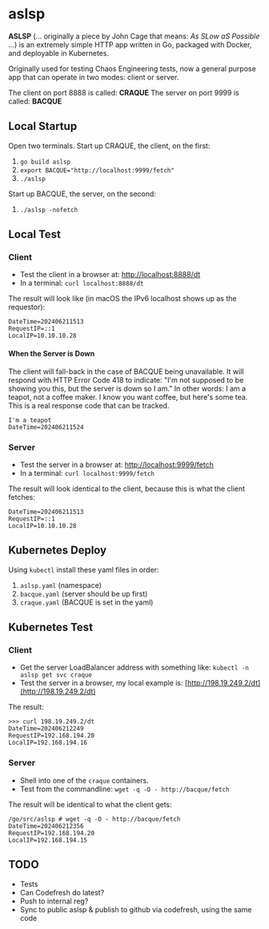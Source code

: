 # aslsp

**ASLSP** (... originally a piece by John Cage that means: _As SLow aS Possible_ ...) is an extremely simple HTTP app written in Go, packaged with Docker, and deployable in Kubernetes.

Originally used for testing Chaos Engineering tests, now a general purpose app that can operate in two modes: client or server.

The client on port 8888 is called: **CRAQUE**
The server on port 9999 is called: **BACQUE**

## Local Startup

Open two terminals. Start up CRAQUE, the client, on the first:

1. `go build aslsp`
2. `export BACQUE="http://localhost:9999/fetch"`
3. `./aslsp`

Start up BACQUE, the server, on the second:

1. `./aslsp -nofetch`

## Local Test

### Client

- Test the client in a browser at: [http://localhost:8888/dt](http://localhost:8888/dt)
- In a terminal: `curl localhost:8888/dt`

The result will look like (in macOS the IPv6 localhost shows up as the requestor):

```
DateTime=202406211513
RequestIP=::1
LocalIP=10.10.10.28
```

#### When the Server is Down

The client will fall-back in the case of BACQUE being unavailable. It will respond with HTTP Error Code 418 to indicate: "I'm not supposed to be showing you this, but the server is down so I am." In other words: I am a teapot, not a coffee maker. I know you want coffee, but here's some tea. This is a real response code that can be tracked.

```
I'm a teapot
DateTime=202406211524
```

### Server

- Test the server in a browser at: [http://localhost:9999/fetch](http://localhost:9999/fetch)
- In a terminal: `curl localhost:9999/fetch`

The result will look identical to the client, because this is what the client fetches:

```
DateTime=202406211513
RequestIP=::1
LocalIP=10.10.10.28
```

## Kubernetes Deploy

Using `kubectl` install these yaml files in order:

1. `aslsp.yaml` (namespace)
2. `bacque.yaml` (server should be up first)
3. `craque.yaml` (BACQUE is set in the yaml)

## Kubernetes Test

### Client

- Get the server LoadBalancer address with something like: `kubectl -n aslsp get svc craque`
- Test the server in a browser, my local example is: [http://198.19.249.2/dt](http://198.19.249.2/dt)

The result:

```
>>> curl 198.19.249.2/dt
DateTime=202406212249
RequestIP=192.168.194.20
LocalIP=192.168.194.16
```

### Server

- Shell into one of the `craque` containers.
- Test from the commandline: `wget -q -O - http://bacque/fetch`

The result will be identical to what the client gets:

```
/go/src/aslsp # wget -q -O - http://bacque/fetch
DateTime=202406212356
RequestIP=192.168.194.20
LocalIP=192.168.194.15
```

## TODO

- Tests
- Can Codefresh do latest?
- Push to internal reg?
- Sync to public aslsp & publish to github via codefresh, using the same code

